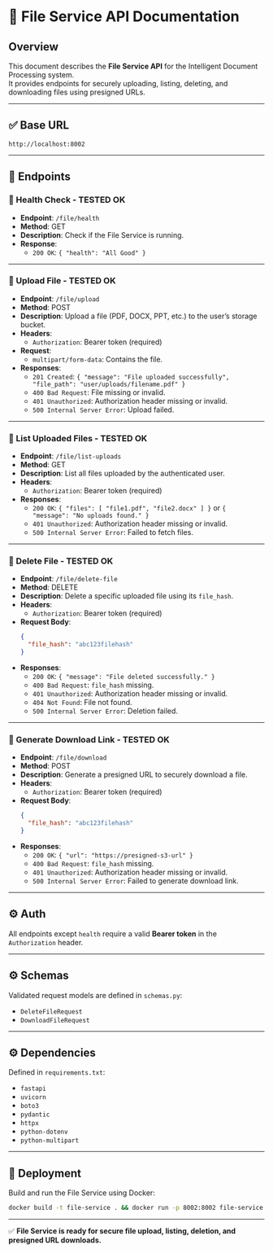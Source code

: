 # 📁 File Service API Documentation

## Overview

This document describes the **File Service API** for the Intelligent Document Processing system.  
It provides endpoints for securely uploading, listing, deleting, and downloading files using presigned URLs.

---

## ✅ Base URL

```
http://localhost:8002
```

---

## 📂 Endpoints

### 🔹 Health Check - TESTED OK

- **Endpoint**: `/file/health`
- **Method**: GET
- **Description**: Check if the File Service is running.
- **Response**:
  - `200 OK`: `{ "health": "All Good" }`

---

### 🔹 Upload File - TESTED OK

- **Endpoint**: `/file/upload`
- **Method**: POST
- **Description**: Upload a file (PDF, DOCX, PPT, etc.) to the user’s storage bucket.
- **Headers**:
  - `Authorization`: Bearer token (required)
- **Request**:
  - `multipart/form-data`: Contains the file.
- **Responses**:
  - `201 Created`: `{ "message": "File uploaded successfully", "file_path": "user/uploads/filename.pdf" }`
  - `400 Bad Request`: File missing or invalid.
  - `401 Unauthorized`: Authorization header missing or invalid.
  - `500 Internal Server Error`: Upload failed.

---

### 🔹 List Uploaded Files - TESTED OK

- **Endpoint**: `/file/list-uploads`
- **Method**: GET
- **Description**: List all files uploaded by the authenticated user.
- **Headers**:
  - `Authorization`: Bearer token (required)
- **Responses**:
  - `200 OK`: `{ "files": [ "file1.pdf", "file2.docx" ] }` or `{ "message": "No uploads found." }`
  - `401 Unauthorized`: Authorization header missing or invalid.
  - `500 Internal Server Error`: Failed to fetch files.

---

### 🔹 Delete File - TESTED OK

- **Endpoint**: `/file/delete-file`
- **Method**: DELETE
- **Description**: Delete a specific uploaded file using its `file_hash`.
- **Headers**:
  - `Authorization`: Bearer token (required)
- **Request Body**:
  ```json
  {
    "file_hash": "abc123filehash"
  }
  ```
- **Responses**:
  - `200 OK`: `{ "message": "File deleted successfully." }`
  - `400 Bad Request`: `file_hash` missing.
  - `401 Unauthorized`: Authorization header missing or invalid.
  - `404 Not Found`: File not found.
  - `500 Internal Server Error`: Deletion failed.

---

### 🔹 Generate Download Link - TESTED OK

- **Endpoint**: `/file/download`
- **Method**: POST
- **Description**: Generate a presigned URL to securely download a file.
- **Headers**:
  - `Authorization`: Bearer token (required)
- **Request Body**:
  ```json
  {
    "file_hash": "abc123filehash"
  }
  ```
- **Responses**:
  - `200 OK`: `{ "url": "https://presigned-s3-url" }`
  - `400 Bad Request`: `file_hash` missing.
  - `401 Unauthorized`: Authorization header missing or invalid.
  - `500 Internal Server Error`: Failed to generate download link.

---

## ⚙️ Auth

All endpoints except `health` require a valid **Bearer token** in the `Authorization` header.

---

## ⚙️ Schemas

Validated request models are defined in `schemas.py`:
- `DeleteFileRequest`
- `DownloadFileRequest`

---

## ⚙️ Dependencies

Defined in `requirements.txt`:
- `fastapi`
- `uvicorn`
- `boto3`
- `pydantic`
- `httpx`
- `python-dotenv`
- `python-multipart`

---

## 🐳 Deployment

Build and run the File Service using Docker:

```bash
docker build -t file-service . && docker run -p 8002:8002 file-service
```

---

✅ **File Service is ready for secure file upload, listing, deletion, and presigned URL downloads.**
